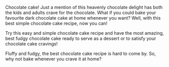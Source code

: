 Chocolate cake! Just a mention of this heavenly chocolate delight
 has both the kids and adults crave for the chocolate. What if you 
 could bake your favourite dark chocolate cake at home whenever you 
 want? Well, with this best simple chocolate cake recipe, now you 
 can!

Try this easy and simple chocolate cake recipe and have the most 
amazing, best fudgy chocolate cake ready to serve as a dessert or to
 satisfy your chocolate cake cravings!

Fluffy and fudgy, the best chocolate cake recipe is hard to come by. 
So, why not bake whenever you crave it at home?